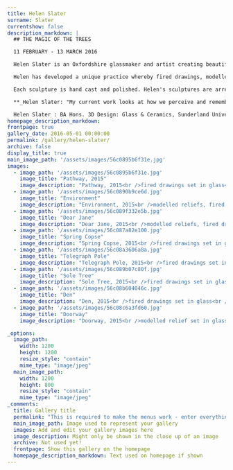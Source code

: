 ```yaml
---
title: Helen Slater
surname: Slater
currentshow: false
description_markdown: |
  ## THE MAGIC OF THE TREES

  11 FEBRUARY - 13 MARCH 2016

  Helen Slater is an Oxfordshire glassmaker and artist creating beautiful sculptures of trees and interiors.

  Helen has developed a unique practice whereby fired drawings, modelled reliefs and prints are set into glass_. Sgrafitto_ is the scratching of a drawing onto plaster - the dry cast mould - creating channels that she then fills with fine ground glass powder. Sealed with a layer of glass frit, the first layer of this glazing tier is fired in the kiln. Helen's methodology is labour intensive as she carefully builds her depth of field through three or four layers of glass encasing her subjects.

  Each sculpture is hand cast and polished. Helen's sculptures are arresting, haunted with bubbles and veils cast into the process - they add a sense of physicality to vignettes of memories that are captured in time.... _Jenny Blyth_

  **_Helen Slater: "My current work looks at how we perceive and remember places and environments specific to us. The fact that we are able to bring associations to these places and settings, which retain a resonance through our lives, is of interest to me. These places reference a narrative that can be read as personal or generic, to which the viewer can bring their own associations."_**

  Helen Slater : BA Hons. 3D Design: Glass & Ceramics, Sunderland University. MA in Glass and Ceramics, Royal College of Art. Senior Lecturer at Brookes, 3 D Design. Visiting lecturer, De Montfort University, Leicestershire. She is currently studying for a PhD at The Royal College of Art. The artist lives and works from her studio in Kingham, Oxfordshire.
homepage_description_markdown: 
frontpage: true
gallery_date: 2016-05-01 00:00:00
permalink: /gallery/helen-slater/
archive: false
display_title: true
main_image_path: '/assets/images/56c0895b6f31e.jpg'
images:
  - image_path: '/assets/images/56c0895b6f31e.jpg'
    image_title: "Pathway, 2015"
    image_description: "Pathway, 2015<br />fired drawings set in glass<br />26 x 22 x 5 cm<br />&amp;Acirc;&amp;pound;1200"
  - image_path: '/assets/images/56c0890b9ce6d.jpg'
    image_title: "Environment"
    image_description: "Environment, 2015<br />modelled reliefs, fired drawings set in glass<br />17 x 12 x 3 cm"
  - image_path: '/assets/images/56c089f332e5b.jpg'
    image_title: "Dear Jane"
    image_description: "Dear Jane, 2015<br />modelled reliefs, fired drawings set in glass<br />26 x 21 x 4 cm<br />&amp;Acirc;&amp;pound;1950"
  - image_path: '/assets/images/56c087a82e100.jpg'
    image_title: "Spring Copse"
    image_description: "Spring Copse, 2015<br />fired drawings set in glass<br />24 x 40 x 4.5 cm<br />&amp;Acirc;&amp;pound;1800"
  - image_path: '/assets/images/56c08a3606a8a.jpg'
    image_title: "Telegraph Pole"
    image_description: "Telegraph Pole, 2015<br />fired drawings set in glass<br />25 x 39 x 5 cm<br />&amp;Acirc;&amp;pound;2000"
  - image_path: '/assets/images/56c089b07c80f.jpg'
    image_title: "Sole Tree"
    image_description: "Sole Tree, 2015<br />fired drawings set in glass<br />15 x 15 cm<br />&amp;Acirc;&amp;pound;225"
  - image_path: '/assets/images/56c08b604046c.jpg'
    image_title: "Den"
    image_description: "Den, 2015<br />fired drawings set in glass<br />19 x 29 x 5 cm"
  - image_path: '/assets/images/56c08c6a3fd60.jpg'
    image_title: "Doorway"
    image_description: "Doorway, 2015<br />modelled relief set in glass<br />20.5 x 14.5 x 4 cm"

_options:
  image_path:
    width: 1200
    height: 1200
    resize_style: "contain"
    mime_type: "image/jpeg"
  main_image_path:
    width: 1200
    height: 800
    resize_style: "contain"
    mime_type: "image/jpeg"
_comments:
  title: Gallery title
  permalink: "This is required to make the menus work - enter everything in lower case, no digits, no spaces in this format /gallery/my-new-gallery/"
  main_image_path: Image used to represent your gallery
  images: Add and edit your gallery images here
  image_description: Might only be shown in the close up of an image
  archive: Not used yet!
  frontpage: Show this gallery on the homepage
  homepage_description_markdown: Text used on homepage if shown
---
```

